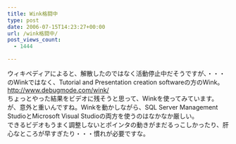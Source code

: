 ```yaml
---
title: Wink格闘中
type: post
date: 2006-07-15T14:23:27+00:00
url: /wink格闘中/
post_views_count:
  - 1444

---
```

ウィキペディアによると、解散したのではなく活動停止中だそうですが、・・・のWinkではなく、Tutorial and Presentation creation softwareの方のWink。  
<http://www.debugmode.com/wink/>  
ちょっとやった結果をビデオに残そうと思って、Winkを使ってみています。  
が、意外と重いんですね。Winkを動かしながら、SQL Server Management StudioとMicrosoft Visual Studioの両方を使うのはなかなか厳しい。  
できるビデオもうまく調整しないとポインタの動きがまだるっこしかったり、肝心なところが早すぎたり・・・慣れが必要ですな。